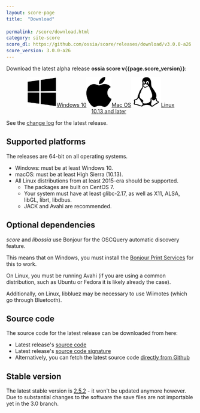 ```yaml
---
layout: score-page
title:  "Download"

permalink: /score/download.html
category: site-score
score_dl: https://github.com/ossia/score/releases/download/v3.0.0-a26
score_version: 3.0.0-a26
---
```


Download the latest alpha release __ossia score v{{page.score_version}}__:
<p style="display: flex; justify-content: center;align-content:space-evenly;" align="center">
<a href="{{page.score_dl}}/ossia.score-{{page.score_version}}-win64.exe" target="_blank" class="page-button download-page"><img src="../assets/windows_logo_2012-Black.svg" height="80px"/>Windows 10</a>
<a href="{{page.score_dl}}/ossia.score-{{page.score_version}}-macOS.dmg"  target="_blank" class="page-button download-page" ><img src="../assets/apple_logo_black.svg" height="80px"/>Mac OS<br/>10.13 and later</a>
<a href="{{page.score_dl}}/ossia.score-{{page.score_version}}-linux-amd64.AppImage" target="_blank" class="page-button download-page"><img src="../assets/Linux_Platform.svg" height="80px"/>Linux</a>
</p>
See the <a href="https://github.com/OSSIA/score/releases/latest" target="_blank">change log</a> for the latest release.

## Supported platforms

The releases are 64-bit on all operating systems.

* Windows: must be at least Windows 10.
* macOS: must be at least High Sierra (10.13).
* All Linux distributions from at least 2015-era should be supported.
  * The packages are built on CentOS 7.
  * Your system must have at least glibc-2.17, as well as X11, ALSA, libGL, librt, libdbus.
  * JACK and Avahi are recommended.

## Optional dependencies

*score* and *libossia* use Bonjour for the OSCQuery automatic discovery feature.

This means that on Windows, you must install the [Bonjour Print Services](https://support.apple.com/kb/dl999?locale=en_US)
for this to work.

On Linux, you must be running Avahi (if you are using a common distribution, such as Ubuntu or Fedora it is likely already the case).

Additionally, on Linux, libbluez may be necessary to use Wiimotes (which go through Bluetooth).

## Source code

The source code for the latest release can be downloaded from here:
* Latest release's <a href="{{page.score_dl}}/ossia.score-{{page.score_version}}-src.tar.xz">source code</a>
* Latest release's <a href="{{page.score_dl}}/ossia.score-{{page.score_version}}-src.tar.xz.asc">source code signature</a>
* Alternatively, you can fetch the latest source code <a href="https://github.com/OSSIA/score">directly from Github</a>

## Stable version

The latest stable version is <a href="https://github.com/ossia/score/releases/tag/v2.5.2" target="_blank">2.5.2</a> - it won't be updated anymore however.
Due to substantial changes to the software the save files are not importable yet in the 3.0 branch.
